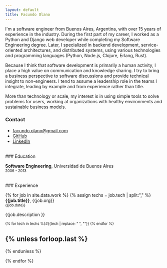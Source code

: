 ```yaml
---
layout: default
title: Facundo Olano
---
```


I'm a software engineer from Buenos Aires, Argentina, with over 15 years of experience in the industry.
During the first part of my career, I worked as a Python and Django web developer while completing my Software Engineering degree.
Later, I specialized in backend development, service-oriented architectures, and distributed systems, using various technologies and programming languages (Python, Node.js, Clojure, Erlang, Rust).

Because I think that software development is primarily a human activity, I place a high value on communication and knowledge sharing. I try to bring a business perspective to software discussions and provide technical insight to non-engineers. I tend to assume a leadership role in the teams I integrate, leading by example and from experience rather than title.

More than technology or scale, my interest is in using simple tools to solve problems for users, working at organizations with healthy environments and sustainable business models.

### Contact

- [facundo.olano@gmail.com](mailto:facundo.olano@gmail.com)
- [GitHub](https://github.com/facundoolano)
- [LinkedIn](https://www.linkedin.com/in/facundoolano/)

<br/>
### Education

**Software Engineering**, Universidad de Buenos Aires
  <br/> <small><span class="date">2006 - 2013</span></small>

<br/>
### Experience

{% for job in site.data.work %}
{% assign techs = job.tech | split:"," %}
<b>{{job.title}}</b>, {{job.org}}
  <br/> <small><span class="date">{{job.date}}</span></small>

  {{job.description }}

  <small><span class="date"> {% for tech in techs %}#{{tech | replace: " ", ""}} {% endfor %}</span></small>

{% unless forloop.last %}
---
{% endunless %}

{% endfor %}
